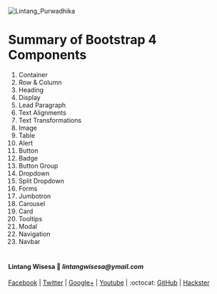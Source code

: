 
![Lintang_Purwadhika](https://applabx.com/wp-content/uploads/2017/06/bootstrap-logo.png)

# Summary of Bootstrap 4 Components

1. Container
2. Row & Column
3. Heading
4. Display
5. Lead Paragraph
6. Text Alignments
7. Text Transformations
8. Image
9. Table
10. Alert
11. Button
12. Badge
13. Button Group
14. Dropdown
15. Split Dropdown
16. Forms
17. Jumbotron
18. Carousel
19. Card
20. Tooltips
21. Modal
22. Navigation
23. Navbar

#

#### Lintang Wisesa :love_letter: _lintangwisesa@ymail.com_

[Facebook](https://www.facebook.com/lintangbagus) | 
[Twitter](https://twitter.com/Lintang_Wisesa) |
[Google+](https://plus.google.com/u/0/+LintangWisesa1) |
[Youtube](https://www.youtube.com/user/lintangbagus) | 
:octocat: [GitHub](https://github.com/LintangWisesa) |
[Hackster](https://www.hackster.io/lintangwisesa)
